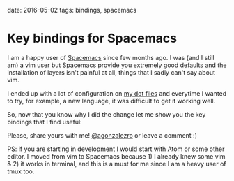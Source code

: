 date: 2016-05-02
tags: bindings, spacemacs

Key bindings for Spacemacs
==========================

I am a happy user of [Spacemacs](http://spacemacs.org/) since few months ago. I was (and I still am) a vim user but Spacemacs provide you extremely good defaults and the installation of layers isn't painful at all, things that I sadly can't say about vim.

I ended up with a lot of configuration on [my dot files](https://github.com/agonzalezro/.dot) and everytime I wanted to try, for example, a new language, it was difficult to get it working well.

So, now that you know why I did the change let me show you the key bindings that I find useful:

<script src="https://gist.github.com/agonzalezro/1bf818c2db629d7cce0b.js"></script>

Please, share yours with me! [@agonzalezro](https://twitter.com/agonzalezro) or leave a comment :)

PS: if you are starting in development I would start with Atom or some other editor. I moved from vim to Spacemacs because 1) I already knew some vim & 2) it works in terminal, and this is a must for me since I am a heavy user of tmux too.
